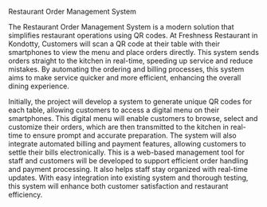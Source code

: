 Restaurant Order Management System

The Restaurant Order Management System is a modern solution that simplifies restaurant operations using QR codes. At Freshness Restaurant in Kondotty, Customers will scan a QR code at their table with their smartphones to view the menu and place orders directly. This system sends orders straight to the kitchen in real-time, speeding up service and reduce mistakes. By automating the ordering and billing processes, this system aims to make service quicker and more efficient, enhancing the overall dining experience.

Initially, the project will develop a system to generate unique QR codes for each table, allowing customers to access a digital menu on their smartphones. This digital menu will enable customers  to browse, select and customize their orders, which are then transmitted to the kitchen in real-time to ensure prompt and accurate preparation. The system will also integrate automated billing and payment features, allowing customers to settle their bills electronically. This is a web-based management tool for staff and customers will be developed to support efficient order handling and payment processing. It also helps staff stay organized with real-time updates. With easy integration into existing system and thorough testing, this system will enhance both customer satisfaction and restaurant efficiency.

